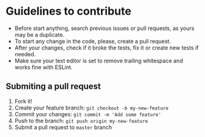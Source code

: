 # Guidelines to contribute

- Before start anything, search previous issues or pull requests, as yours may be a duplicate.
- To start any change in the code, please, create a pull request.
- After your changes, check if it broke the tests, fix it or create new tests if needed.
- Make sure your text editor is set to remove trailing whitespace and works fine with ESLint.

## Submiting a pull request

1. Fork it!
2. Create your feature branch: `git checkout -b my-new-feature`
3. Commit your changes: `git commit -m 'Add some feature'`
4. Push to the branch: `git push origin my-new-feature`
5. Submit a pull request to `master` branch